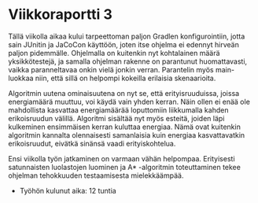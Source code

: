 # Viikkoraportti 3

Tällä viikolla aikaa kului tarpeettoman paljon Gradlen konfigurointiin, jotta sain JUnitin ja JaCoCon käyttöön, joten itse ohjelma ei edennyt hirveän paljon pidemmälle. Ohjelmalla on kuitenkin nyt kohtalainen määrä yksikkötestejä, ja samalla ohjelman rakenne on parantunut huomattavasti, vaikka paranneltavaa onkin vielä jonkin verran. Parantelin myös main-luokkaa niin, että sillä on helpompi kokeilla erilaisia skenaarioita.

Algoritmin uutena ominaisuutena on nyt se, että erityisruuduissa, joissa energiamäärä muuttuu, voi käydä vain yhden kerran. Näin ollen ei enää ole mahdollista kasvattaa energiamäärää loputtomiin liikkumalla kahden erikoisruudun välillä. Algoritmi sisältää nyt myös esteitä, joiden läpi kulkeminen ensimmäisen kerran kuluttaa energiaa. Nämä ovat kuitenkin algoritmin kannalta olennaisesti samanlaisia kuin energiaa kasvattavatkin erikoisruudut, eivätkä sinänsä vaadi erityiskohtelua.

Ensi viikolla työn jatkaminen on varmaan vähän helpompaa. Erityisesti satunnaisten luolastojen luominen ja A* -algoritmin toteuttaminen tekee ohjelman tehokkuuden testaamisesta mielekkäämpää.   

* Työhön kulunut aika: 12 tuntia